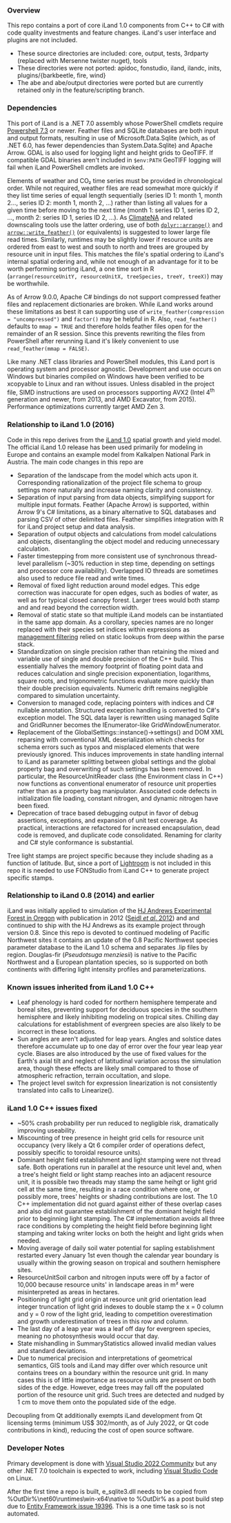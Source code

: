 ﻿### Overview
This repo contains a port of core iLand 1.0 components from C++ to C# with code quality investments and feature changes. iLand's user interface and 
plugins are not included.

* These source directories are included: core, output, tests, 3rdparty (replaced with Mersenne twister nuget), tools
* These directories were not ported: apidoc, fonstudio, iland, ilandc, inits, plugins/{barkbeetle, fire, wind}
* The abe and abe/output directories were ported but are currently retained only in the feature/scripting branch.

### Dependencies
This port of iLand is a .NET 7.0 assembly whose PowerShell cmdlets require [Powershell 7.3](https://github.com/PowerShell/PowerShell) or newer. 
Feather files and SQLite databases are both input and output formats, resulting in use of Microsoft.Data.Sqlite (which, as of .NET 6.0, has
fewer dependencies than System.Data.Sqlite) and Apache Arrow. GDAL is also used for logging light and height grids to GeoTIFF. If compatible
GDAL binaries aren't included in `$env:PATH` GeoTIFF logging will fail when iLand PowerShell cmdlets are invoked.

Elements of weather and CO₂ time series must be provided in chronological order. While not required, weather files are read somewhat more 
quickly if they list time series of equal length sequentially (series ID 1: month 1, month 2..., series ID 2: month 1, month 2, ...) rather 
than listing all values for a given time before moving to the next time (month 1: series ID 1, series ID 2, ..., month 2: series ID 1, series 
ID 2, ...). As [ClimateNA](https://climatena.ca/) and related downscaling tools use the latter ordering, use of both [`dplyr::arrange()`](https://dplyr.tidyverse.org/reference/arrange.html)
and [`arrow::write_feather()`](https://arrow.apache.org/docs/r/reference/write_feather.html) (or equivalents) is suggested to lower large file 
read times. Similarly, runtimes may be slightly lower if resource units are ordered from east to west and south to north and trees are grouped
by resource unit in input files. This matches the file's spatial ordering to iLand's internal spatial ordering and, while not enough of an
advantage for it to be worth performing sorting iLand, a one time sort in R (`arrange(resourceUnitY, resourceUnitX, treeSpecies, treeY, treeX)`)
may be worthwhile.

As of Arrow 9.0.0, Apache C# bindings do not support compressed feather files and replacement dictionaries are broken. While iLand works around
these limitations as best it can supporting use of `write_feather(compression = "uncompressed")` and `factor()` may be helpful in R. Also,
`read_feather()` defaults to `mmap = TRUE` and therefore holds feather files open for the remainder of an R session. Since this prevents
rewriting the files from PowerShell after rerunning iLand it's likely convenient to use `read_feather(mmap = FALSE)`.

Like many .NET class libraries and PowerShell modules, this iLand port is operating system and processor agnostic. Development 
and use occurs on Windows but binaries compiled on Windows have been verified to be xcopyable to Linux and ran without issues. Unless disabled 
in the project file, SIMD instructions are used on processors supporting AVX2 (Intel 4<sup>th</sup> generation and newer, from 2013, and AMD
Excavator, from 2015). Performance optimizations currently target AMD Zen 3.

### Relationship to iLand 1.0 (2016)
Code in this repo derives from the [iLand 1.0](http://iland-model.org/) spatial growth and yield model. The official iLand 1.0 release has been
used primarily for modeling in Europe and contains an example model from Kalkalpen National Park in Austria. The main code changes in this 
repo are

* Separation of the landscape from the model which acts upon it. Corresponding rationalization of the project file schema to group settings 
  more naturally and increase naming clarity and consistency.
* Separation of input parsing from data objects, simplifying support for multiple input formats. Feather (Apache Arrow) is supported, within 
  Arrow 9's C# limitations, as a binary alternative to SQL databases and parsing CSV of other delimited files. Feather simplifies integration 
  with R for iLand project setup and data analysis.
* Separation of output objects and calculations from model calculations and objects, disentangling the object model and reducing unnecessary 
  calculation.
* Faster timestepping from more consistent use of synchronous thread-level parallelism (~30% reduction in step time, depending on settings and
  processor core availability). Overlapped IO threads are sometimes also used to reduce file read and write times.
* Removal of fixed light reduction around model edges. This edge correction was inaccurate for open edges, such as bodies of water, as well as
  for typical closed canopy forest. Larger trees would both stamp and and read beyond the correction width.
* Removal of static state so that multiple iLand models can be instantiated in the same app domain. As a corollary, species names are no
  longer replaced with their species set indices within expressions as [management filtering](http://iland-model.org/Expression#Constants)
  relied on static lookups from deep within the parse stack.
* Standardization on single precision rather than retaining the mixed and variable use of single and double precision of the C++ build. This 
  essentially halves the memory footprint of floating point data and reduces calculation and single precision exponentiation, logarithms, square 
  roots, and trigonometric functions evaluate more quickly than their double precision equivalents. Numeric drift remains negligible compared to 
  simulation uncertainty.
* Conversion to managed code, replacing pointers with indices and C# nullable annotation. Structured exception handling is converted to C#'s 
  exception model. The SQL data layer is rewritten using managed Sqlite and GridRunner<T> becomes the IEnumerator<T>-like GridWindowEnumerator<T>.
* Replacement of the GlobalSettings::instance()->settings() and DOM XML reparsing with conventional XML deserialization which checks for schema
  errors such as typos and misplaced elements that were previously ignored. This induces improvements in state handling internal to iLand as 
  parameter splitting between global settings and the global property bag and overwriting of such settings has been removed. In particular, the 
  ResourceUnitReader class (the Environment class in C++) now functions as conventional enumerator of resource unit properties rather than as a
  property bag manipulator. Associated code defects in initialization file loading, constant nitrogen, and dynamic nitrogen have been fixed.
* Deprecation of trace based debugging output in favor of debug assertions, exceptions, and expansion of unit test coverage. As practical, 
  interactions are refactored for increased encapsulation, dead code is removed, and duplicate code consolidated. Renaming for clarity and C# 
  style conformance is substantial.

Tree light stamps are project specific because they include shading as a function of latitude. But, since a port of [Lightroom](https://iland-model.org/Lightroom) 
is not included in this repo it is needed to use FONStudio from iLand C++ to generate project specific stamps.

### Relationship to iLand 0.8 (2014) and earlier
iLand was initially applied to simulation of the [HJ Andrews Experimental Forest in Oregon](https://andrewsforest.oregonstate.edu/) with 
publication in 2012 ([Seidl *et al*. 2012](https://doi.org/10.1016/j.ecolmodel.2012.02.015)) and and continued to ship with the HJ Andrews as 
its example project through version 0.8. Since this repo is devoted to continued modeling of Pacific Northwest sites it contains an update of the 
0.8 Pacific Northwest species parameter database to the iLand 1.0 schema and separates .lip files by region. Douglas-fir (*Pseudotsuga menziesii*)
is native to the Pacific Northwest and a European plantation species, so is supported on both continents with differing light intensity profiles 
and parameterizations.

### Known issues inherited from iLand 1.0 C++
* Leaf phenology is hard coded for northern hemisphere temperate and boreal sites, preventing support for deciduous species in the southern
  hemisphere and likely inhibiting modeling on tropical sites. Chilling day calculations for establishment of evergreen species are also likely 
  to be incorrect in these locations.
* Sun angles are aren't adjusted for leap years. Angles and solstice dates therefore accumulate up to one day of error over the four year leap 
  year cycle. Biases are also introduced by the use of fixed values for the Earth's axial tilt and neglect of latitudinal variation across the 
  simulation area, though these effects are likely small compared to those of atmospheric refraction, terrain occultation, and slope.
* The project level switch for expression linearization is not consistently translated into calls to Linearize().

### iLand 1.0 C++ issues fixed
* ~50% crash probability per run reduced to negligible risk, dramatically improving useability.
* Miscounting of tree presence in height grid cells for resource unit occupancy (very likely a Qt 6 compiler order of operations defect, possibly
  specific to toroidal resource units).
* Dominant height field establishment and light stamping were not thread safe. Both operations run in parallel at the resource unit level and, 
  when a tree's height field or light stamp reaches into an adjacent resource unit, it is possible two threads may stamp the same heihgt or
  light grid cell at the same time, resulting in a race condition where one, or possibly more, trees' heights or shading contributions are lost. 
  The 1.0 C++ implementation did not guard against either of these overlap cases and also did not guarantee establishment of the dominant 
  height field prior to beginning light stamping. The C# implementation avoids all three race conditions by completing the height field before
  beginning light stamping and taking writer locks on both the height and light grids when needed.
* Moving average of daily soil water potential for sapling establishment restarted every January 1st even though the calendar year boundary is 
  usually within the growing season on tropical and southern hemisphere sites.
* ResourceUnitSoil carbon and nitrogen inputs were off by a factor of 10,000 because resource units' in landscape areas in m² were misinterpreted as
  areas in hectares.
* Positioning of light grid origin at resource unit grid orientation lead integer truncation of light grid indexes to double stamp the x = 0 column
  and y = 0 row of the light grid, leading to competition overestimation and growth underestimation of trees in this row and column.
* The last day of a leap year was a leaf off day for evergreen species, meaning no photosynthesis would occur that day.
* State mishandling in SummaryStatistics allowed invalid median values and standard deviations.
* Due to numerical precision and interpretations of geometrical semantics, GIS tools and iLand may differ over which resource unit contains trees
  on a boundary within the resource unit grid. In many cases this is of little importance as resource units are present on both sides of the edge.
  However, edge trees may fall off the populated portion of the resource unit grid. Such trees are detected and nudged by 1 cm to move them onto
  the populated side of the edge.

Decoupling from Qt additionally exempts iLand development from Qt licensing terms (minimum US$ 302/month, as of July 2022, or Qt code contributions
in kind), reducing the cost of open source software.

### Developer Notes
Primary development is done with [Visual Studio 2022 Community](https://visualstudio.microsoft.com/) but any other .NET 7.0 toolchain is expected
to work, including [Visual Studio Code](https://dotnet.microsoft.com/en-us/platform/tools) on Linux.

After the first time a repo is built, e_sqlite3.dll needs to be copied from %OutDir%\net60\runtimes\win-x64\native to %OutDir% as a post build 
step due to [Entity Framework issue 19396](https://github.com/dotnet/efcore/issues/19396). This is a one time task so is not automated.
